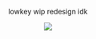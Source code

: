 <p align="center">
lowkey wip redesign idk
</p>


<p align="center">
  <img src="https://github.com/user-attachments/assets/a8c46eb3-165f-4592-990d-8ea135a76677">
</p>
